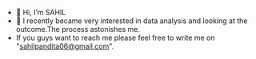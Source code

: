 - 👋 Hi, I’m SAHIL
- 👀 I recently became very interested in data analysis and looking at the outcome.The process astonishes me.
- If you guys want to reach me please feel free to write  me on "sahilpandita06@gmail.com".

<!---
sahilcommits/sahilcommits is a ✨ special ✨ repository because its `README.md` (this file) appears on your GitHub profile.
You can click the Preview link to take a look at your changes.
--->
